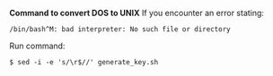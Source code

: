 **Command to convert DOS to UNIX**
If you encounter an error stating:
```
/bin/bash^M: bad interpreter: No such file or directory
```
Run command:
```
$ sed -i -e 's/\r$//' generate_key.sh
```
